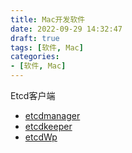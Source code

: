 ```yaml
---
title: Mac开发软件
date: 2022-09-29 14:32:47
draft: true
tags: [软件, Mac]
categories:
- [软件, Mac]
---
```


Etcd客户端
- [etcdmanager](https://github.com/gtamas/etcdmanager)
- [etcdkeeper](https://github.com/evildecay/etcdkeeper)
- [etcdWp](https://github.com/workpieces/etcdWp)




